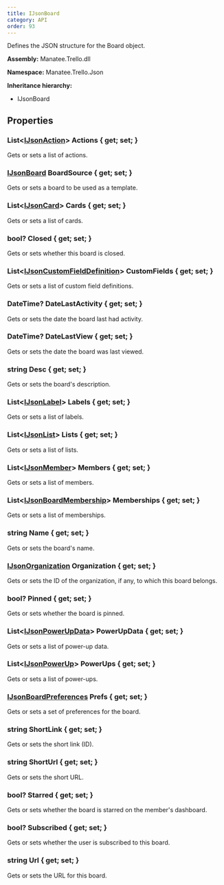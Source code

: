 ```yaml
---
title: IJsonBoard
category: API
order: 93
---
```


Defines the JSON structure for the Board object.

**Assembly:** Manatee.Trello.dll

**Namespace:** Manatee.Trello.Json

**Inheritance hierarchy:**

- IJsonBoard

## Properties

### List&lt;[IJsonAction](../IJsonAction#ijsonaction)&gt; Actions { get; set; }

Gets or sets a list of actions.

### [IJsonBoard](../IJsonBoard#ijsonboard) BoardSource { get; set; }

Gets or sets a board to be used as a template.

### List&lt;[IJsonCard](../IJsonCard#ijsoncard)&gt; Cards { get; set; }

Gets or sets a list of cards.

### bool? Closed { get; set; }

Gets or sets whether this board is closed.

### List&lt;[IJsonCustomFieldDefinition](../IJsonCustomFieldDefinition#ijsoncustomfielddefinition)&gt; CustomFields { get; set; }

Gets or sets a list of custom field definitions.

### DateTime? DateLastActivity { get; set; }

Gets or sets the date the board last had activity.

### DateTime? DateLastView { get; set; }

Gets or sets the date the board was last viewed.

### string Desc { get; set; }

Gets or sets the board&#39;s description.

### List&lt;[IJsonLabel](../IJsonLabel#ijsonlabel)&gt; Labels { get; set; }

Gets or sets a list of labels.

### List&lt;[IJsonList](../IJsonList#ijsonlist)&gt; Lists { get; set; }

Gets or sets a list of lists.

### List&lt;[IJsonMember](../IJsonMember#ijsonmember)&gt; Members { get; set; }

Gets or sets a list of members.

### List&lt;[IJsonBoardMembership](../IJsonBoardMembership#ijsonboardmembership)&gt; Memberships { get; set; }

Gets or sets a list of memberships.

### string Name { get; set; }

Gets or sets the board&#39;s name.

### [IJsonOrganization](../IJsonOrganization#ijsonorganization) Organization { get; set; }

Gets or sets the ID of the organization, if any, to which this board belongs.

### bool? Pinned { get; set; }

Gets or sets whether the board is pinned.

### List&lt;[IJsonPowerUpData](../IJsonPowerUpData#ijsonpowerupdata)&gt; PowerUpData { get; set; }

Gets or sets a list of power-up data.

### List&lt;[IJsonPowerUp](../IJsonPowerUp#ijsonpowerup)&gt; PowerUps { get; set; }

Gets or sets a list of power-ups.

### [IJsonBoardPreferences](../IJsonBoardPreferences#ijsonboardpreferences) Prefs { get; set; }

Gets or sets a set of preferences for the board.

### string ShortLink { get; set; }

Gets or sets the short link (ID).

### string ShortUrl { get; set; }

Gets or sets the short URL.

### bool? Starred { get; set; }

Gets or sets whether the board is starred on the member&#39;s dashboard.

### bool? Subscribed { get; set; }

Gets or sets whether the user is subscribed to this board.

### string Url { get; set; }

Gets or sets the URL for this board.

